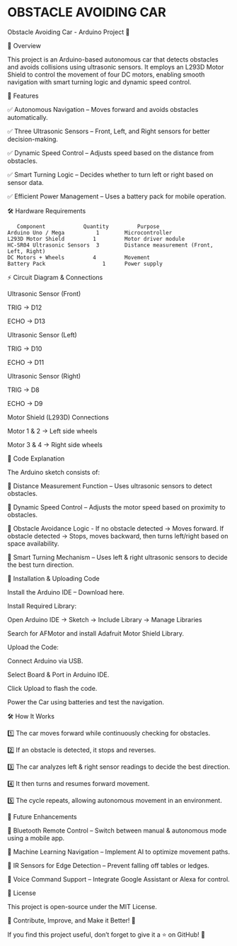 # OBSTACLE AVOIDING CAR
Obstacle Avoiding Car - Arduino Project 🤖

📌 Overview

This project is an Arduino-based autonomous car that detects obstacles and avoids collisions using ultrasonic sensors. It employs an L293D Motor Shield to control the movement of four DC motors, enabling smooth navigation with smart turning logic and dynamic speed control.

🔹 Features

✅ Autonomous Navigation – Moves forward and avoids obstacles automatically.

✅ Three Ultrasonic Sensors – Front, Left, and Right sensors for better decision-making.

✅ Dynamic Speed Control – Adjusts speed based on the distance from obstacles.

✅ Smart Turning Logic – Decides whether to turn left or right based on sensor data. 

✅ Efficient Power Management – Uses a battery pack for mobile operation.

🛠 Hardware Requirements

       Component	        Quantity	     Purpose
    Arduino Uno / Mega         	1 	     Microcontroller
    L293D Motor Shield	       1 	     Motor driver module
    HC-SR04 Ultrasonic Sensors	3	     Distance measurement (Front, Left, Right)
    DC Motors + Wheels	       4	     Movement
    Battery Pack	              1	     Power supply

⚡ Circuit Diagram & Connections

Ultrasonic Sensor (Front)

TRIG → D12

ECHO → D13

Ultrasonic Sensor (Left)

TRIG → D10

ECHO → D11

Ultrasonic Sensor (Right)

TRIG → D8

ECHO → D9

Motor Shield (L293D) Connections

Motor 1 & 2 → Left side wheels

Motor 3 & 4 → Right side wheels


📝 Code Explanation

The Arduino sketch consists of:

🔹 Distance Measurement Function – Uses ultrasonic sensors to detect obstacles.

🔹 Dynamic Speed Control – Adjusts the motor speed based on proximity to obstacles.

🔹 Obstacle Avoidance Logic - If no obstacle detected → Moves forward.
                               If obstacle detected → Stops, moves backward, then turns left/right based on space availability.

🔹 Smart Turning Mechanism – Uses left & right ultrasonic sensors to decide the best turn direction.


🚀 Installation & Uploading Code

Install the Arduino IDE – Download here.

Install Required Library:

Open Arduino IDE → Sketch → Include Library → Manage Libraries

Search for AFMotor and install Adafruit Motor Shield Library.

Upload the Code:

Connect Arduino via USB.

Select Board & Port in Arduino IDE.

Click Upload to flash the code.

Power the Car using batteries and test the navigation.


🛠 How It Works

1️⃣ The car moves forward while continuously checking for obstacles.

2️⃣ If an obstacle is detected, it stops and reverses.

3️⃣ The car analyzes left & right sensor readings to decide the best direction.

4️⃣ It then turns and resumes forward movement.

5️⃣ The cycle repeats, allowing autonomous movement in an environment.


🔧 Future Enhancements

🔹 Bluetooth Remote Control – Switch between manual & autonomous mode using a mobile app.

🔹 Machine Learning Navigation – Implement AI to optimize movement paths.

🔹 IR Sensors for Edge Detection – Prevent falling off tables or ledges.

🔹 Voice Command Support – Integrate Google Assistant or Alexa for control.

📜 License

This project is open-source under the MIT License.

🔹 Contribute, Improve, and Make it Better! 🌟

If you find this project useful, don’t forget to give it a ⭐ on GitHub! 🚀


